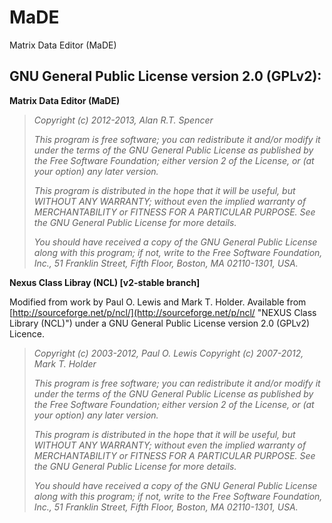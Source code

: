 MaDE
====

Matrix Data Editor (MaDE)


GNU General Public License version 2.0 (GPLv2):
-----------------------------------------------

__Matrix Data Editor (MaDE)__

> _Copyright (c) 2012-2013, Alan R.T. Spencer_
>
> _This program is free software; you can redistribute it and/or_
> _modify it under the terms of the GNU General Public License_
> _as published by the Free Software Foundation; either version 2_
> _of the License, or (at your option) any later version._
>
> _This program is distributed in the hope that it will be useful,_
> _but WITHOUT ANY WARRANTY; without even the implied warranty of_
> _MERCHANTABILITY or FITNESS FOR A PARTICULAR PURPOSE.  See the_
> _GNU General Public License for more details._
>
> _You should have received a copy of the GNU General Public License_
> _along with this program; if not, write to the Free Software_
> _Foundation, Inc., 51 Franklin Street, Fifth Floor, Boston, MA  02110-1301, USA._

__Nexus Class Libray (NCL) [v2-stable branch]__

Modified from work by Paul O. Lewis and Mark T. Holder. Available from [http://sourceforge.net/p/ncl/](http://sourceforge.net/p/ncl/ "NEXUS Class Library (NCL)") under a GNU General Public License version 2.0 (GPLv2) Licence.

> _Copyright (c) 2003-2012, Paul O. Lewis_
> _Copyright (c) 2007-2012, Mark T. Holder_
>
> _This program is free software; you can redistribute it and/or_
> _modify it under the terms of the GNU General Public License_
> _as published by the Free Software Foundation; either version 2_
> _of the License, or (at your option) any later version._
>
> _This program is distributed in the hope that it will be useful,_
> _but WITHOUT ANY WARRANTY; without even the implied warranty of_
> _MERCHANTABILITY or FITNESS FOR A PARTICULAR PURPOSE.  See the_
> _GNU General Public License for more details._
>
> _You should have received a copy of the GNU General Public License_
> _along with this program; if not, write to the Free Software_
> _Foundation, Inc., 51 Franklin Street, Fifth Floor, Boston, MA  02110-1301, USA._
